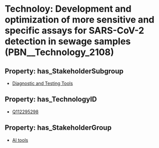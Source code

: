 # Technoloy: __Development and optimization of more sensitive and specific assays for SARS-CoV-2 detection in sewage samples__ (PBN__Technology_2108)

## Property: has_StakeholderSubgroup

* [Diagnostic and Testing Tools](PBN__TechSubgroup_12)

## Property: has_TechnologyID

* [Q112295298](Q112295298)

## Property: has_StakeholderGroup

* [AI tools](PBN__TechGroup_0)


